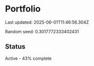 # Portfolio

Last updated: 2025-06-01T11:46:56.304Z

Random seed: 0.3017772333402431

## Status

Active - 43% complete